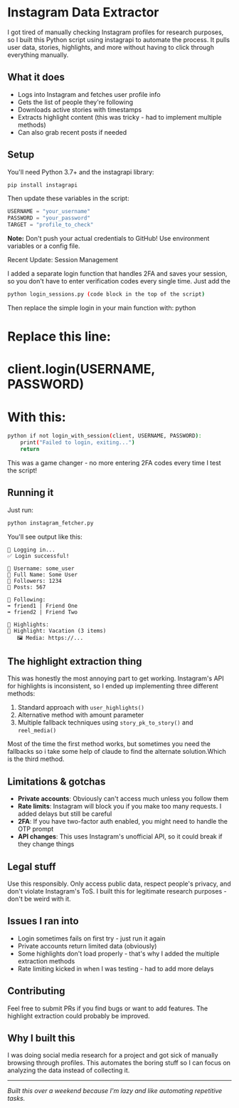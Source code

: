 # Instagram Data Extractor

I got tired of manually checking Instagram profiles for research purposes, so I built this Python script using instagrapi to automate the process. It pulls user data, stories, highlights, and more without having to click through everything manually.

## What it does

- Logs into Instagram and fetches user profile info
- Gets the list of people they're following 
- Downloads active stories with timestamps
- Extracts highlight content (this was tricky - had to implement multiple methods)
- Can also grab recent posts if needed

## Setup

You'll need Python 3.7+ and the instagrapi library:

```bash
pip install instagrapi
```

Then update these variables in the script:
```python
USERNAME = "your_username"
PASSWORD = "your_password" 
TARGET = "profile_to_check"
```

**Note:** Don't push your actual credentials to GitHub! Use environment variables or a config file.

Recent Update: Session Management

I added a separate login function that handles 2FA and saves your session, so you don't have to enter verification codes every single time. Just add the 

```bash
python login_sessions.py (code block in the top of the script)
```

Then replace the simple login in your main function with:
python
# Replace this line:
# client.login(USERNAME, PASSWORD)

# With this:
```bash
python if not login_with_session(client, USERNAME, PASSWORD):
    print("Failed to login, exiting...")
    return
```

This was a game changer - no more entering 2FA codes every time I test the script!

## Running it

Just run:
```bash
python instagram_fetcher.py
```

You'll see output like this:
```
🔐 Logging in...
✅ Login successful!

📄 Username: some_user
📝 Full Name: Some User
👥 Followers: 1234
📸 Posts: 567

👤 Following:
➡️ friend1 | Friend One
➡️ friend2 | Friend Two

📁 Highlights:
📁 Highlight: Vacation (3 items)
   🖼️ Media: https://...
```

## The highlight extraction thing

This was honestly the most annoying part to get working. Instagram's API for highlights is inconsistent, so I ended up implementing three different methods:

1. Standard approach with `user_highlights()`
2. Alternative method with amount parameter
3. Multiple fallback techniques using `story_pk_to_story()` and `reel_media()`

Most of the time the first method works, but sometimes you need the fallbacks so i take some help of claude to find the alternate solution.Which is the third method.

## Limitations & gotchas

- **Private accounts**: Obviously can't access much unless you follow them
- **Rate limits**: Instagram will block you if you make too many requests. I added delays but still be careful
- **2FA**: If you have two-factor auth enabled, you might need to handle the OTP prompt
- **API changes**: This uses Instagram's unofficial API, so it could break if they change things

## Legal stuff

Use this responsibly. Only access public data, respect people's privacy, and don't violate Instagram's ToS. I built this for legitimate research purposes - don't be weird with it.

## Issues I ran into

- Login sometimes fails on first try - just run it again
- Private accounts return limited data (obviously)
- Some highlights don't load properly - that's why I added the multiple extraction methods
- Rate limiting kicked in when I was testing - had to add more delays

## Contributing

Feel free to submit PRs if you find bugs or want to add features. The highlight extraction could probably be improved.

## Why I built this

I was doing social media research for a project and got sick of manually browsing through profiles. This automates the boring stuff so I can focus on analyzing the data instead of collecting it.

---

*Built this over a weekend because I'm lazy and like automating repetitive tasks.*
